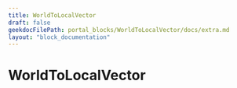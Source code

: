 ```yaml
---
title: WorldToLocalVector
draft: false
geekdocFilePath: portal_blocks/WorldToLocalVector/docs/extra.md
layout: "block_documentation"
---
```

# WorldToLocalVector